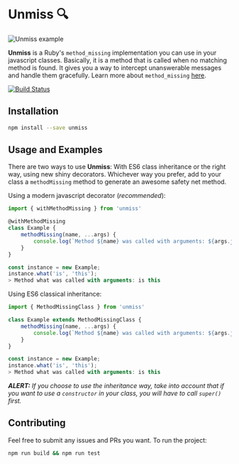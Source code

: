 # Unmiss 🔍

![Unmiss example](http://i.cubeupload.com/SISDqK.png)

**Unmiss** is a Ruby's `method_missing` implementation you can use in your javascript classes. Basically, it is a method that is called when no matching method is found. It gives you a way to intercept unanswerable messages and handle them gracefully. Learn more about `method_missing` [here](http://rubylearning.com/satishtalim/ruby_method_missing.html).

[![Build Status](https://travis-ci.org/ramadis/unmiss.svg?branch=master)](https://travis-ci.org/ramadis/unmiss)

## Installation

```bash
npm install --save unmiss
```

## Usage and Examples

There are two ways to use **Unmiss**: With ES6 class inheritance or the right way, using new shiny decorators. Whichever way you prefer, add to your class a `methodMissing` method to generate an awesome safety net method.

Using a modern javascript decorator (*recommended*):
```js
import { withMethodMissing } from 'unmiss'

@withMethodMissing
class Example {
    methodMissing(name, ...args) {
        console.log(`Method ${name} was called with arguments: ${args.join(' ')}`);
    }
}

const instance = new Example;
instance.what('is', 'this');
> Method what was called with arguments: is this
```

Using ES6 classical inheritance:
```js
import { MethodMissingClass } from 'unmiss'

class Example extends MethodMissingClass {
    methodMissing(name, ...args) {
        console.log(`Method ${name} was called with arguments: ${args.join(' ')}`);
    }
}

const instance = new Example;
instance.what('is', 'this');
> Method what was called with arguments: is this
```
***ALERT:** If you choose to use the inheritance way, take into account that if you want to use a `constructor` in your class, you will have to call `super()` first.*

## Contributing

Feel free to submit any issues and PRs you want. To run the project:

```sh
npm run build && npm run test
```
